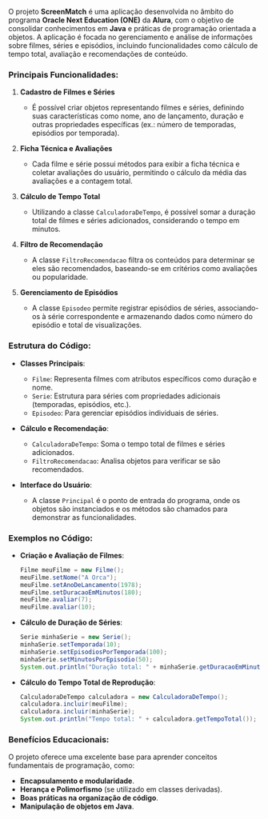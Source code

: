 O projeto **ScreenMatch** é uma aplicação desenvolvida no âmbito do programa **Oracle Next Education (ONE)** da **Alura**, com o objetivo de consolidar conhecimentos em **Java** e práticas de programação orientada a objetos. A aplicação é focada no gerenciamento e análise de informações sobre filmes, séries e episódios, incluindo funcionalidades como cálculo de tempo total, avaliação e recomendações de conteúdo.

### Principais Funcionalidades:

1. **Cadastro de Filmes e Séries**  
   - É possível criar objetos representando filmes e séries, definindo suas características como nome, ano de lançamento, duração e outras propriedades específicas (ex.: número de temporadas, episódios por temporada).

2. **Ficha Técnica e Avaliações**  
   - Cada filme e série possui métodos para exibir a ficha técnica e coletar avaliações do usuário, permitindo o cálculo da média das avaliações e a contagem total.

3. **Cálculo de Tempo Total**  
   - Utilizando a classe `CalculadoraDeTempo`, é possível somar a duração total de filmes e séries adicionados, considerando o tempo em minutos.

4. **Filtro de Recomendação**  
   - A classe `FiltroRecomendacao` filtra os conteúdos para determinar se eles são recomendados, baseando-se em critérios como avaliações ou popularidade.

5. **Gerenciamento de Episódios**  
   - A classe `Episodeo` permite registrar episódios de séries, associando-os à série correspondente e armazenando dados como número do episódio e total de visualizações.

### Estrutura do Código:
- **Classes Principais**:  
   - `Filme`: Representa filmes com atributos específicos como duração e nome.  
   - `Serie`: Estrutura para séries com propriedades adicionais (temporadas, episódios, etc.).  
   - `Episodeo`: Para gerenciar episódios individuais de séries.  

- **Cálculo e Recomendação**:  
   - `CalculadoraDeTempo`: Soma o tempo total de filmes e séries adicionados.  
   - `FiltroRecomendacao`: Analisa objetos para verificar se são recomendados.

- **Interface do Usuário**:  
   - A classe `Principal` é o ponto de entrada do programa, onde os objetos são instanciados e os métodos são chamados para demonstrar as funcionalidades.

### Exemplos no Código:
- **Criação e Avaliação de Filmes**:  
   ```java
   Filme meuFilme = new Filme();
   meuFilme.setNome("A Orca");
   meuFilme.setAnoDeLancamento(1978);
   meuFilme.setDuracaoEmMinutos(180);
   meuFilme.avaliar(7);
   meuFilme.avaliar(10);
   ```
- **Cálculo de Duração de Séries**:  
   ```java
   Serie minhaSerie = new Serie();
   minhaSerie.setTemporada(10);
   minhaSerie.setEpisodiosPorTemporada(100);
   minhaSerie.setMinutosPorEpisodio(50);
   System.out.println("Duração total: " + minhaSerie.getDuracaoEmMinutos());
   ```

- **Cálculo do Tempo Total de Reprodução**:  
   ```java
   CalculadoraDeTempo calculadora = new CalculadoraDeTempo();
   calculadora.incluir(meuFilme);
   calculadora.incluir(minhaSerie);
   System.out.println("Tempo total: " + calculadora.getTempoTotal());
   ```

### Benefícios Educacionais:
O projeto oferece uma excelente base para aprender conceitos fundamentais de programação, como:
- **Encapsulamento e modularidade**.
- **Herança e Polimorfismo** (se utilizado em classes derivadas).  
- **Boas práticas na organização de código**.  
- **Manipulação de objetos em Java**.

